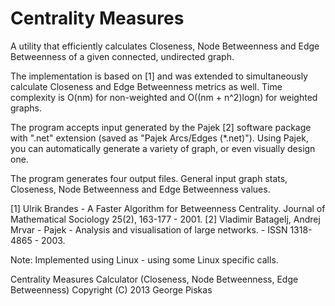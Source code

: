 Centrality Measures
===================

A utility that efficiently calculates Closeness, Node Betweenness and Edge Betweenness of a given connected, undirected graph.

The implementation is based on [1] and was extended to simultaneously calculate Closeness and Edge Betweenness metrics as well.
Time complexity is O(nm) for non-weighted and O((nm + n^2)logn) for weighted graphs.

The program accepts input generated by the Pajek [2] software package with ".net" extension (saved as "Pajek Arcs/Edges (*.net)").
Using Pajek, you can automatically generate a variety of graph, or even visually design one.

The program generates four output files. General input graph stats, Closeness, Node Betweenness and Edge Betweenness values.

[1] Ulrik Brandes - A Faster Algorithm for Betweenness Centrality. Journal of Mathematical Sociology 25(2), 163-177 - 2001.
[2] Vladimir Batagelj, Andrej Mrvar - Pajek - Analysis and visualisation of large networks. - ISSN 1318-4865 - 2003.

Note: Implemented using Linux - using some Linux specific calls.

Centrality Measures Calculator (Closeness, Node Betweenness, Edge Betweenness) Copyright (C) 2013 George Piskas
